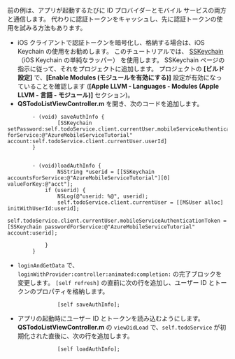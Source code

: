 
前の例は、アプリが起動するたびに ID プロバイダーとモバイル サービスの両方と通信します。 代わりに認証トークンをキャッシュし、先に認証トークンの使用を試みる方法もあります。

* iOS クライアントで認証トークンを暗号化し、格納する場合は、iOS Keychain の使用をお勧めします。 このチュートリアルでは、 [SSKeychain](https://github.com/soffes/sskeychain) （iOS Keychain の単純なラッパー） を使用します。 SSKeychain ページの指示に従って、それをプロジェクトに追加します。 プロジェクトの **[ビルド設定]** で、**[Enable Modules (モジュールを有効にする)]** 設定が有効になっていることを確認します (**[Apple LLVM - Languages - Modules (Apple LLVM - 言語 - モジュール)]** セクション)。
* **QSTodoListViewController.m** を開き、次のコードを追加します。

```
        - (void) saveAuthInfo {
                [SSKeychain setPassword:self.todoService.client.currentUser.mobileServiceAuthenticationToken forService:@"AzureMobileServiceTutorial" account:self.todoService.client.currentUser.userId]
        }


        - (void)loadAuthInfo {
                NSString *userid = [[SSKeychain accountsForService:@"AzureMobileServiceTutorial"][0] valueForKey:@"acct"];
            if (userid) {
                NSLog(@"userid: %@", userid);
                self.todoService.client.currentUser = [[MSUser alloc] initWithUserId:userid];
                 self.todoService.client.currentUser.mobileServiceAuthenticationToken = [SSKeychain passwordForService:@"AzureMobileServiceTutorial" account:userid];

            }
        }
```

* `loginAndGetData` で、`loginWithProvider:controller:animated:completion:` の完了ブロックを変更します。 `[self refresh]` の直前に次の行を追加し、ユーザー ID とトークンのプロパティを格納します。

```
                [self saveAuthInfo];
```

* アプリの起動時にユーザー ID とトークンを読み込むようにします。 **QSTodoListViewController.m** の `viewDidLoad` で、`self.todoService` が初期化された直後に、次の行を追加します。

```
                [self loadAuthInfo];
```


<!--HONumber=Jan17_HO3-->


